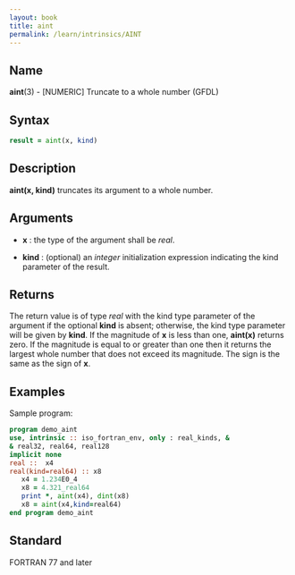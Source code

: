 ```yaml
---
layout: book
title: aint
permalink: /learn/intrinsics/AINT
---
```

## __Name__

__aint__(3) - \[NUMERIC\] Truncate to a whole number
(GFDL)

## __Syntax__
```fortran
result = aint(x, kind)
```

## __Description__

__aint(x, kind)__ truncates its argument to a whole number.

## __Arguments__

  - __x__
    : the type of the argument shall be _real_.

  - __kind__
    : (optional) an _integer_ initialization expression indicating the kind
    parameter of the result.

## __Returns__

The return value is of type _real_ with the kind type parameter of the
argument if the optional __kind__ is absent; otherwise, the kind type
parameter will be given by __kind__. If the magnitude of __x__ is less than one,
__aint(x)__ returns zero. If the magnitude is equal to or greater than
one then it returns the largest whole number that does not exceed its
magnitude. The sign is the same as the sign of __x__.

## __Examples__

Sample program:

```fortran
program demo_aint
use, intrinsic :: iso_fortran_env, only : real_kinds, &
& real32, real64, real128
implicit none
real ::  x4
real(kind=real64) :: x8
   x4 = 1.234E0_4
   x8 = 4.321_real64
   print *, aint(x4), dint(x8)
   x8 = aint(x4,kind=real64)
end program demo_aint
```

## __Standard__

FORTRAN 77 and later
